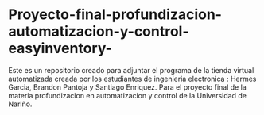 # Proyecto-final-profundizacion-automatizacion-y-control-easyinventory-
Este es un repositorio creado para adjuntar el programa de la tienda virtual automatizada creada por los estudiantes de ingenieria electronica : Hermes Garcia, Brandon Pantoja y Santiago Enriquez. Para el proyecto final de la materia profundizacion en automatizacion y control de la Universidad de Nariño.
